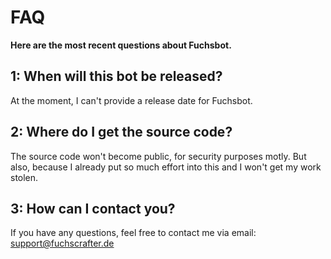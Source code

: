 # FAQ

**Here are the most recent questions about Fuchsbot.**

## 1: When will this bot be released?
At the moment, I can't provide a release date for Fuchsbot. 

## 2: Where do I get the source code?
The source code won't become public, for security purposes motly. But also, because I already put so much effort into this and I won't get my work stolen.

## 3: How can I contact you?
If you have any questions, feel free to contact me via email: support@fuchscrafter.de
